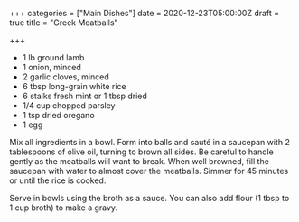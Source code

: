 +++
categories = ["Main Dishes"]
date = 2020-12-23T05:00:00Z
draft = true
title = "Greek Meatballs"

+++
* 1 lb ground lamb 
* 1 onion, minced 
* 2 garlic cloves, minced 
* 6 tbsp long-grain white rice 
* 6 stalks fresh mint or 1 tbsp dried 
* 1/4 cup chopped parsley 
* 1 tsp dried oregano 
* 1 egg

Mix all ingredients in a bowl. Form into balls and sauté in a saucepan with 2 tablespoons of olive oil, turning to brown all sides. Be careful to handle gently as the meatballs will want to break. When well browned, fill the saucepan with water to almost cover the meatballs. Simmer for 45 minutes or until the rice is cooked. 

Serve in bowls using the broth as a sauce. You can also add flour (1 tbsp to 1 cup broth) to make a gravy.